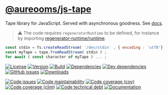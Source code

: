 [@aureooms/js-tape](https://aureooms.github.io/js-tape)
==

Tape library for JavaScript. Served with asynchronous goodness.
See [docs](https://aureooms.github.io/js-tape/index.html).

> :warning: The code requires `regeneratorRuntime` to be defined, for instance by importing
> [regenerator-runtime/runtime](https://www.npmjs.com/package/regenerator-runtime).

```js
const stdin = fs.createReadStream( '/dev/stdin' , { encoding : 'utf8'} ) ;
const myTape = tape.fromReadStream( stdin ) ;
for await ( const character of myTape ) ... ;
```

[![License](https://img.shields.io/github/license/aureooms/js-tape.svg)](https://raw.githubusercontent.com/aureooms/js-tape/master/LICENSE)
[![Version](https://img.shields.io/npm/v/@aureooms/js-tape.svg)](https://www.npmjs.org/package/@aureooms/js-tape)
[![Build](https://img.shields.io/travis/aureooms/js-tape/master.svg)](https://travis-ci.org/aureooms/js-tape/branches)
[![Dependencies](https://img.shields.io/david/aureooms/js-tape.svg)](https://david-dm.org/aureooms/js-tape)
[![Dev dependencies](https://img.shields.io/david/dev/aureooms/js-tape.svg)](https://david-dm.org/aureooms/js-tape?type=dev)
[![GitHub issues](https://img.shields.io/github/issues/aureooms/js-tape.svg)](https://github.com/aureooms/js-tape/issues)
[![Downloads](https://img.shields.io/npm/dm/@aureooms/js-tape.svg)](https://www.npmjs.org/package/@aureooms/js-tape)

[![Code issues](https://img.shields.io/codeclimate/issues/aureooms/js-tape.svg)](https://codeclimate.com/github/aureooms/js-tape/issues)
[![Code maintainability](https://img.shields.io/codeclimate/maintainability/github/aureooms/js-tape.svg)](https://codeclimate.com/github/aureooms/js-tape/trends/churn)
[![Code coverage (cov)](https://img.shields.io/codecov/c/github/aureooms/js-tape.svg)](https://codecov.io/gh/aureooms/js-tape)
[![Code coverage (clim)](https://img.shields.io/codeclimate/coverage-letter/aureooms/js-tape.svg)](https://codeclimate.com/github/aureooms/js-tape/trends/test_coverage_new_code)
[![Code technical debt](https://img.shields.io/codeclimate/tech-debt/aureooms/js-tape.svg)](https://codeclimate.com/github/aureooms/js-tape/trends/technical_debt)
[![Documentation](https://aureooms.github.io/js-tape/badge.svg)](https://aureooms.github.io/js-tape/source.html)
